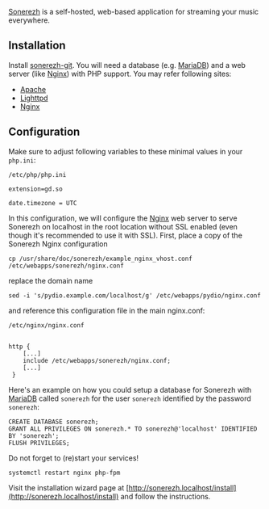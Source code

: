 [Sonerezh](https://www.sonerezh.bzh) is a self-hosted, web-based application for streaming your music everywhere.

## Installation

Install [sonerezh-git](https://aur.archlinux.org/packages/sonerezh-git/). You will need a database (e.g. [MariaDB](/index.php/MariaDB "MariaDB")) and a web server (like [Nginx](/index.php/Nginx "Nginx")) with PHP support. You may refer following sites:

*   [Apache](/index.php/Apache "Apache")
*   [Lighttpd](/index.php/Lighttpd "Lighttpd")
*   [Nginx](/index.php/Nginx "Nginx")

## Configuration

Make sure to adjust following variables to these minimal values in your `php.ini`:

 `/etc/php/php.ini` 
```
extension=gd.so

date.timezone = UTC
```

In this configuration, we will configure the [Nginx](/index.php/Nginx "Nginx") web server to serve Sonerezh on localhost in the root location without SSL enabled (even though it's recommended to use it with SSL). First, place a copy of the Sonerezh Nginx configuration

```
cp /usr/share/doc/sonerezh/example_nginx_vhost.conf /etc/webapps/sonerezh/nginx.conf

```

replace the domain name

```
sed -i 's/pydio.example.com/localhost/g' /etc/webapps/pydio/nginx.conf

```

and reference this configuration file in the main nginx.conf:

 `/etc/nginx/nginx.conf` 
```

http {
    [...]
    include /etc/webapps/sonerezh/nginx.conf;
    [...]
 }

```

Here's an example on how you could setup a database for Sonerezh with [MariaDB](/index.php/MariaDB "MariaDB") called `sonerezh` for the user `sonerezh` identified by the password `sonerezh`:

```
CREATE DATABASE sonerezh;
GRANT ALL PRIVILEGES ON sonerezh.* TO sonerezh@'localhost' IDENTIFIED BY 'sonerezh';
FLUSH PRIVILEGES;

```

Do not forget to (re)start your services!

```
systemctl restart nginx php-fpm

```

Visit the installation wizard page at [http://sonerezh.localhost/install](http://sonerezh.localhost/install) and follow the instructions.